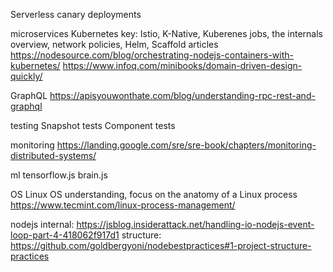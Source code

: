 Serverless
canary deployments

microservices
Kubernetes
key: Istio, K-Native, Kuberenes jobs, the internals overview, network policies, Helm, Scaffold
articles
https://nodesource.com/blog/orchestrating-nodejs-containers-with-kubernetes/
https://www.infoq.com/minibooks/domain-driven-design-quickly/

GraphQL
https://apisyouwonthate.com/blog/understanding-rpc-rest-and-graphql

testing
Snapshot tests
Component tests

monitoring
https://landing.google.com/sre/sre-book/chapters/monitoring-distributed-systems/

ml
tensorflow.js brain.js

OS
Linux OS understanding, focus on the anatomy of a Linux process
https://www.tecmint.com/linux-process-management/

nodejs
internal: https://jsblog.insiderattack.net/handling-io-nodejs-event-loop-part-4-418062f917d1
structure: https://github.com/goldbergyoni/nodebestpractices#1-project-structure-practices
